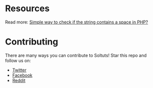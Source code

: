 # Resources
Read more: [Simple way to check if the string contains a space in PHP?](https://soltuts.com/how-to-check-if-string-contains-only-a-space-in-php/)
# Contributing
There are many ways you can contribute to Soltuts! 
Star this repo and follow us on:
- [Twitter](https://twitter.com/soltuts)
- [Facebook](https://www.facebook.com/soltutsquickfix)
- [Reddit](https://www.reddit.com/r/soltuts/)

